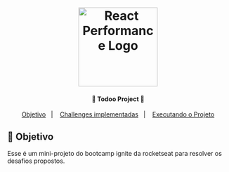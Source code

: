 <h1 align="center">
    <img alt="React Performance Logo" width="180" height="180" src="https://user-images.githubusercontent.com/58401291/153324445-0dca465b-2c59-483c-bad9-9994ee72ee1f.png" />
    <br>
</h1>


<h4 align="center">
 🚀 Todoo Project 🚀
</h4>


<p align="center">
   <a href="#dart-objetivo">Objetivo</a>&nbsp;&nbsp;&nbsp;|&nbsp;&nbsp;&nbsp;
  <a href="#books-tópicos">Challenges implementadas</a>&nbsp;&nbsp;&nbsp;|&nbsp;&nbsp;&nbsp;
  <a href="#rocket-executando-o-projeto">Executando o Projeto</a>
</p>


## :dart: Objetivo

<p>
   Esse é um mini-projeto do bootcamp ignite da rocketseat para resolver os desafios propostos.
</p>
